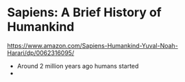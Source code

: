 # Sapiens: A Brief History of Humankind

https://www.amazon.com/Sapiens-Humankind-Yuval-Noah-Harari/dp/0062316095/

- Around 2 million years ago humans started
- 